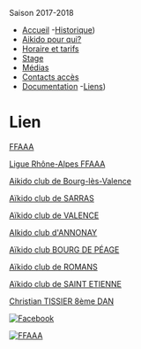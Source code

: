﻿       

Saison 2017-2018

- [Accueil](index.html)
-[Historique](historique.html.md))
- [Aikido pour qui?](aikidopourqui.html)
- [Horaire et tarifs](horaire.html)
- [Stage](stages.html)
- [Médias](media.html)
- [Contacts accès](contact.html)
- [Documentation](Documentations.html)
-[Liens](liens.html.md))

# Lien

[FFAAA](http://www.aikido.com.fr/)

[Ligue Rhône-Alpes FFAAA](http://aikido-rhone-alpes.org/)

[Aikido club de Bourg-lès-Valence](http://tenshinkan.org/fr/)

[Aïkido club de SARRAS](http://aikidosarras.fr/)

[Aïkido club de VALENCE](http://www.aikido-valence.fr/)

[AIkido club d'ANNONAY](http://aikido-annonay.e-monsite.com/)

[Aïkido club BOURG DE PÉAGE](http://www.aikido-club-peageois.fr/)

[Aïkido club de ROMANS](http://www.aikidoromans.com/)

[Aïkido club de SAINT ETIENNE](http://www.marubashi-club.fr/index.html)

  

[Christian TISSIER 8ème DAN](http://www.christiantissier.com/)

[![Facebook](images/icone_facebook.png)](https://www.facebook.com/aikido.taintournon)

[![FFAAA](images/ffaaa.png)](http://www.aikido.com.fr/)